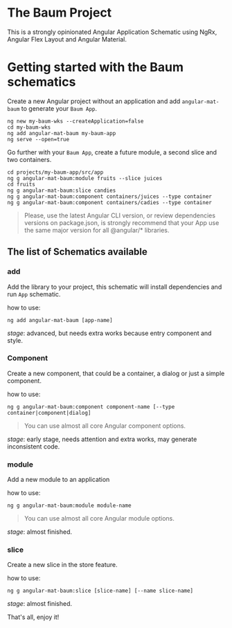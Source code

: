 # The Baum Project

This is a strongly opinionated Angular Application Schematic using NgRx, Angular Flex Layout and Angular Material.

# Getting started with the Baum schematics

Create a new Angular project without an application and add `angular-mat-baum` to generate your `Baum App`.

```
ng new my-baum-wks --createApplication=false
cd my-baum-wks
ng add angular-mat-baum my-baum-app
ng serve --open=true
```

Go further with your `Baum App`, create a future module, a second slice and two containers.

```
cd projects/my-baum-app/src/app
ng g angular-mat-baum:module fruits --slice juices
cd fruits
ng g angular-mat-baum:slice candies
ng g angular-mat-baum:component containers/juices --type container
ng g angular-mat-baum:component containers/cadies --type container
```

> Please, use the latest Angular CLI version, or review dependencies versions on package.json, is 
> strongly recommend that your App use the same major version for all @angular/* libraries.

## The list of Schematics available

### add

Add the library to your project, this schematic will install dependencies and run `App` schematic.

how to use:
```
ng add angular-mat-baum [app-name]
```
*stage*: advanced, but needs extra works because entry component and style.

### Component

Create a new component, that could be a container, a dialog or just a simple component.

how to use:
```
ng g angular-mat-baum:component component-name [--type container|component|dialog]
```
> You can use almost all core Angular component options. 

*stage*: early stage, needs attention and extra works, may generate inconsistent code.

### module

Add a new module to an application

how to use:
```
ng g angular-mat-baum:module module-name
```

> You can use almost all core Angular module options.

*stage*: almost finished.

### slice

Create a new slice in the store feature.

how to use:
```
ng g angular-mat-baum:slice [slice-name] [--name slice-name]
```
*stage*: almost finished.

That's all, enjoy it!
